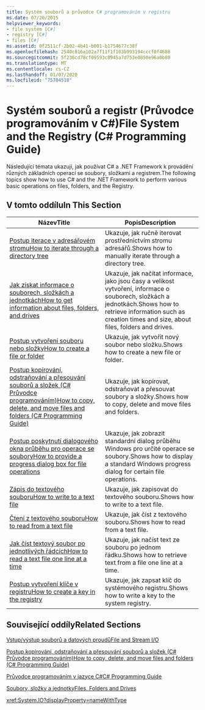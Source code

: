 ```yaml
---
title: Systém souborů a průvodce C# programováním v registru
ms.date: 07/20/2015
helpviewer_keywords:
- file system [C#]
- registry [C#]
- files [C#]
ms.assetid: 0f2511cf-2b02-4b41-b001-b1754677c38f
ms.openlocfilehash: 2540c816a102a7f11f1f103b993194cccf0f4688
ms.sourcegitcommit: 5f236cd78cf09593c8945a7d753e0850e96a0b80
ms.translationtype: MT
ms.contentlocale: cs-CZ
ms.lasthandoff: 01/07/2020
ms.locfileid: "75704518"
---
```

# <a name="file-system-and-the-registry-c-programming-guide"></a><span data-ttu-id="4989c-102">Systém souborů a registr (Průvodce programováním v C#)</span><span class="sxs-lookup"><span data-stu-id="4989c-102">File System and the Registry (C# Programming Guide)</span></span>
<span data-ttu-id="4989c-103">Následující témata ukazují, jak používat C# a .NET Framework k provádění různých základních operací se soubory, složkami a registrem.</span><span class="sxs-lookup"><span data-stu-id="4989c-103">The following topics show how to use C# and the .NET Framework to perform various basic operations on files, folders, and the Registry.</span></span>  
  
## <a name="in-this-section"></a><span data-ttu-id="4989c-104">V tomto oddílu</span><span class="sxs-lookup"><span data-stu-id="4989c-104">In This Section</span></span>  
  
|<span data-ttu-id="4989c-105">**Název**</span><span class="sxs-lookup"><span data-stu-id="4989c-105">**Title**</span></span>|<span data-ttu-id="4989c-106">**Popis**</span><span class="sxs-lookup"><span data-stu-id="4989c-106">**Description**</span></span>|  
|---------------|---------------------|  
|[<span data-ttu-id="4989c-107">Postup iterace v adresářovém stromu</span><span class="sxs-lookup"><span data-stu-id="4989c-107">How to iterate through a directory tree</span></span>](./how-to-iterate-through-a-directory-tree.md)|<span data-ttu-id="4989c-108">Ukazuje, jak ručně iterovat prostřednictvím stromu adresářů.</span><span class="sxs-lookup"><span data-stu-id="4989c-108">Shows how to manually iterate through a directory tree.</span></span>|  
|[<span data-ttu-id="4989c-109">Jak získat informace o souborech, složkách a jednotkách</span><span class="sxs-lookup"><span data-stu-id="4989c-109">How to get information about files, folders, and drives</span></span>](./how-to-get-information-about-files-folders-and-drives.md)|<span data-ttu-id="4989c-110">Ukazuje, jak načítat informace, jako jsou časy a velikost vytvoření, informace o souborech, složkách a jednotkách.</span><span class="sxs-lookup"><span data-stu-id="4989c-110">Shows how to retrieve information such as creation times and size, about files, folders and drives.</span></span>|  
|[<span data-ttu-id="4989c-111">Postup vytvoření souboru nebo složky</span><span class="sxs-lookup"><span data-stu-id="4989c-111">How to create a file or folder</span></span>](./how-to-create-a-file-or-folder.md)|<span data-ttu-id="4989c-112">Ukazuje, jak vytvořit nový soubor nebo složku.</span><span class="sxs-lookup"><span data-stu-id="4989c-112">Shows how to create a new file or folder.</span></span>|  
|[<span data-ttu-id="4989c-113">Postup kopírování, odstraňování a přesouvání souborů a složek (C# Průvodce programováním)</span><span class="sxs-lookup"><span data-stu-id="4989c-113">How to copy, delete, and move files and folders (C# Programming Guide)</span></span>](./how-to-copy-delete-and-move-files-and-folders.md)|<span data-ttu-id="4989c-114">Ukazuje, jak kopírovat, odstraňovat a přesouvat soubory a složky.</span><span class="sxs-lookup"><span data-stu-id="4989c-114">Shows how to copy, delete and move files and folders.</span></span>|  
|[<span data-ttu-id="4989c-115">Postup poskytnutí dialogového okna průběhu pro operace se soubory</span><span class="sxs-lookup"><span data-stu-id="4989c-115">How to provide a progress dialog box for file operations</span></span>](./how-to-provide-a-progress-dialog-box-for-file-operations.md)|<span data-ttu-id="4989c-116">Ukazuje, jak zobrazit standardní dialog průběhu Windows pro určité operace se soubory.</span><span class="sxs-lookup"><span data-stu-id="4989c-116">Shows how to display a standard Windows progress dialog for certain file operations.</span></span>|  
|[<span data-ttu-id="4989c-117">Zápis do textového souboru</span><span class="sxs-lookup"><span data-stu-id="4989c-117">How to write to a text file</span></span>](./how-to-write-to-a-text-file.md)|<span data-ttu-id="4989c-118">Ukazuje, jak zapisovat do textového souboru.</span><span class="sxs-lookup"><span data-stu-id="4989c-118">Shows how to write to a text file.</span></span>|  
|[<span data-ttu-id="4989c-119">Čtení z textového souboru</span><span class="sxs-lookup"><span data-stu-id="4989c-119">How to read from a text file</span></span>](./how-to-read-from-a-text-file.md)|<span data-ttu-id="4989c-120">Ukazuje, jak číst z textového souboru.</span><span class="sxs-lookup"><span data-stu-id="4989c-120">Shows how to read from a text file.</span></span>|  
|[<span data-ttu-id="4989c-121">Jak číst textový soubor po jednotlivých řádcích</span><span class="sxs-lookup"><span data-stu-id="4989c-121">How to read a text file one line at a time</span></span>](./how-to-read-a-text-file-one-line-at-a-time.md)|<span data-ttu-id="4989c-122">Ukazuje, jak načíst text ze souboru po jednom řádku.</span><span class="sxs-lookup"><span data-stu-id="4989c-122">Shows how to retrieve text from a file one line at a time.</span></span>|  
|[<span data-ttu-id="4989c-123">Postup vytvoření klíče v registru</span><span class="sxs-lookup"><span data-stu-id="4989c-123">How to create a key in the registry</span></span>](./how-to-create-a-key-in-the-registry.md)|<span data-ttu-id="4989c-124">Ukazuje, jak zapsat klíč do systémového registru.</span><span class="sxs-lookup"><span data-stu-id="4989c-124">Shows how to write a key to the system registry.</span></span>|  
  
## <a name="related-sections"></a><span data-ttu-id="4989c-125">Související oddíly</span><span class="sxs-lookup"><span data-stu-id="4989c-125">Related Sections</span></span>  
 [<span data-ttu-id="4989c-126">Vstup/výstup souborů a datových proudů</span><span class="sxs-lookup"><span data-stu-id="4989c-126">File and Stream I/O</span></span>](../../../standard/io/index.md)  
  
 [<span data-ttu-id="4989c-127">Postup kopírování, odstraňování a přesouvání souborů a složek (C# Průvodce programováním)</span><span class="sxs-lookup"><span data-stu-id="4989c-127">How to copy, delete, and move files and folders (C# Programming Guide)</span></span>](./how-to-copy-delete-and-move-files-and-folders.md)
  
 [<span data-ttu-id="4989c-128">Průvodce programováním v jazyce C#</span><span class="sxs-lookup"><span data-stu-id="4989c-128">C# Programming Guide</span></span>](../index.md)  
  
 [<span data-ttu-id="4989c-129">Soubory, složky a jednotky</span><span class="sxs-lookup"><span data-stu-id="4989c-129">Files, Folders and Drives</span></span>](./index.md)  
  
 <xref:System.IO?displayProperty=nameWithType>
